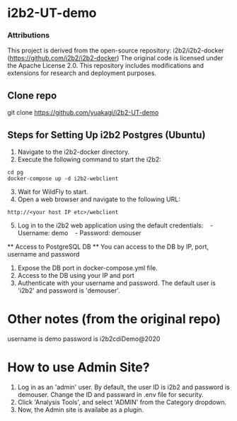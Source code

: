 # i2b2-UT-demo

### Attributions

This project is derived from the open-source repository: i2b2/i2b2-docker (https://github.com/i2b2/i2b2-docker)
The original code is licensed under the Apache License 2.0.
This repository includes modifications and extensions for research and deployment purposes.

## Clone repo

git clone https://github.com/yuakagi/i2b2-UT-demo

## Steps for Setting Up i2b2 Postgres (Ubuntu)

1. Navigate to the i2b2-docker directory.
2. Execute the following command to start the i2b2:

```
cd pg
docker-compose up -d i2b2-webclient
```

3. Wait for WildFly to start.
4. Open a web browser and navigate to the following URL:

```
http://<your host IP etc>/webclient
```

5. Log in to the i2b2 web application using the default credentials:
      - Username: demo
      - Password: demouser

** Access to PostgreSQL DB **
You can access to the DB by IP, port, username and password

1. Expose the DB port in docker-compose.yml file.
2. Access to the DB using your IP and port
3. Authenticate with your username and password. The default user is 'i2b2' and password is 'demouser'.


# Other notes (from the original repo)
username is demo
password is i2b2cdiDemo@2020

# How to use Admin Site?
1. Log in as an 'admin' user.
   By default, the user ID is i2b2 and password is demouser.
   Change the ID and passward in .env file for security.
2. Click 'Analysis Tools', and select 'ADMIN' from the Category dropdown.
3. Now, the Admin site is availabe as a plugin.
